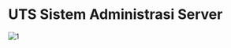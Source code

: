 # UTS Sistem Administrasi Server

  ![1](https://user-images.githubusercontent.com/51281505/143634885-3715f971-4c9f-4fc8-b6c5-9a09e5237eec.PNG)
